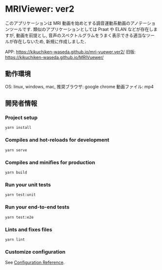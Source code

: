 # MRIViewer: ver2

このアプリケーションは MRI 動画を始めとする調音運動系動画のアノテーションツールです.
類似のアプリケーションとしては Praat や ELAN などが存在しますが,
動画を前提とし, 音声のスペクトルグラムをうまく表示できる適当なツールが存在しないため,
新規に作成しました．

APP: https://kikuchiken-waseda.github.io/mri-vuewer.ver2/
旧版: https://kikuchiken-waseda.github.io/MRIVuewer/

## 動作環境
OS: linux, windows, mac,
推奨ブラウザ: google chrome
動画ファイル: mp4

## 開発者情報
### Project setup
```
yarn install
```

### Compiles and hot-reloads for development
```
yarn serve
```

### Compiles and minifies for production
```
yarn build
```

### Run your unit tests
```
yarn test:unit
```

### Run your end-to-end tests
```
yarn test:e2e
```

### Lints and fixes files
```
yarn lint
```

### Customize configuration
See [Configuration Reference](https://cli.vuejs.org/config/).
